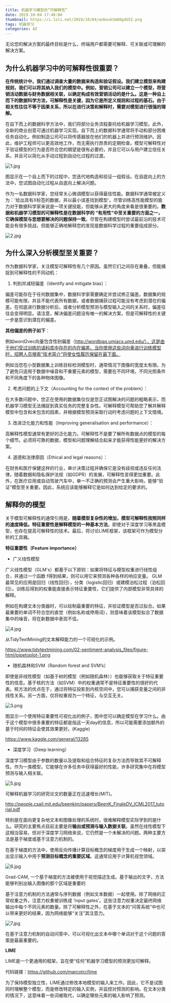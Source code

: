 ```yaml
---
title: 机器学习模型的“可解释性”
date: 2019-10-04 17:48:04
thumbnail: https://i.loli.net/2019/10/04/anbeukSm6OgdG5I.png
tags: 机器学习
categories: AI
---
```

无论您的解决方案的最终目标是什么，终端用户都需要可解释、可关联或可理解的解决方案。

<!--more-->

## 为什么机器学习中的可解释性很重要？

**在传统统计中，我们通过调查大量的数据来构造和验证假设。我们建立模型来构建规则，我们可以将其纳入我们的模型中。例如，营销公司可以建立一个模型，将营销活动数据与财务数据相关联，以确定构成有效营销活动的是什么。这是一种自上而下的数据科学方法，可解释性是关键，因为它是所定义规则和过程的基石。由于相关性往往不等于因果关系，所以在进行决策和解释时，需要对模型进行很强的理解。**

在自下而上的数据科学方法中，我们将部分业务流程委托给机器学习模型。此外，全新的商业创意可通过机器学习实现。自下而上的数据科学通常将手动和部分困难任务自动化。例如制造公司可以将传感器放在他们的机器上并进行预测维护。因此，维护工程师可以更高效地工作，而无需执行昂贵的定期检查。模型可解释性对于验证模型的行为是否符合您的期望是很有必要的，并且它可以与用户建立信任关系，并且可以简化从手动过程到自动化过程的过渡。

![1.jpg](https://i.loli.net/2019/10/04/mvP14BgNcZE9QnL.jpg)

图显示在一个自上而下的过程中，您迭代地构造和验证一组假设。在自底向上的方法中，您试图自动化过程从自底向上解决问题。

作为一名数据科学家，您经常关心微调模型以获得最佳性能。数据科学通常被定义为：'给出具有X标签的数据，并以最小误差找到模型'。尽管训练高性能模型的能力对于数据科学家来说是一项关键技能，但能够从更大的角度来看是很重要的。**数据和机器学习模型的可解释性是在数据科学的 “有用性”中至关重要的方面之一，它确保模型与您想要解决的问题保持一致**。尽管在构建模型时尝试最前沿的技术可能会有很多挑战，但能够正确地解释您的发现是数据科学过程的重要组成部分。

![2.jpg](https://i.loli.net/2019/10/04/HfeIgFk8zamiTKV.jpg)

## 为什么深入分析模型至关重要？

作为数据科学家，关注模型可解释性有几个原因。虽然它们之间存在重叠，但能捕捉到可解释性的不同动机：

1. 判别并减轻偏差（Identify and mitigate bias）：

偏差可能存在于任何数据集中，数据科学家需要确定并尝试修正偏差。数据集的规模可能有限，并且不能代表所有数据，或者数据捕获过程可能没有考虑到潜在的偏差。在彻底进行数据分析后，或者分析模型预测与模型输入之间的关系时，偏差往往会变得明显。请注意，解决偏差问题没有唯一的解决方案，但是可解释性的关键一步是意识到潜在的偏差。

**其他偏差的例子如下**：

例如word2vec向量包含性别偏差（http://wordbias.umiacs.umd.edu/），这是由于他们受过训练的语料库中存在的内在偏差。当你使用这些词向量进行训练模型时，招聘人员搜索“技术简介”将使女性履历保留在最下面。

例如当您在小型数据集上训练目标检测模型时，通常情况下图像的宽度太有限。为了避免只适用于数据中噪音和不重要元素的模型，需要在不同环境，不同光照条件和不同角度下的各种物体图像。

2. 考虑问题的上下文（Accounting for the context of the problem）：

在大多数问题中，您正在使用的数据集仅仅是您正试图解决的问题的粗略表示，而机器学习模型无法捕捉到真实任务的完整复杂性。可解释模型可帮助您了解并解释模型中包含和未包含的因素，并根据模型预测采取行动时考虑问题的上下文情境。

3. 改进泛化能力和性能（Improving generalisation and performance）：

高解释性模型通常有更好的泛化能力。可解释性不是要了解所有数据点的模型的每个细节。必须将可靠的数据，模型和问题理解结合起来才能获得性能更好的解决方案。

4. 道德和法律原因（Ethical and legal reasons）：

在财务和医疗保健这样的行业，审计决策过程并确保它是没有歧视或违反任何法律。随着数据和隐私保护法规（如GDPR）的发展，可解释性变得更加重要。此外，在医疗应用或自动驾驶汽车中，单一不正确的预测会产生重大影响，能够“验证”模型至关重要。因此，系统应该能够解释它是如何达到给定的要求的。

## 解释你的模型

关于模型可解释性的通常引用是，**随着模型复杂性的增加，模型可解释性按照同样的速度降低。特征重要性是解释模型的一种基本方法**。即使对于深度学习等黑盒模型，也存在提高可解释性的技术。最后，将讨论LIME框架，该框架可作为模型分析的工具箱。

**特征重要性（Feature importance）**

- 广义线性模型

广义线性模型（GLM's）都基于以下原则：如果将特征与模型权重进行线性组合，并通过一个函数 f得到结果，则可以用它来预测各种各样的响应变量。 GLM最常见的应用是回归（线性回归），分类（logistic回归）或建模泊松过程（泊松回归）。训练后得到的权重能直接表示特征重要性，它们提供了内部模型非常具体的解释。

例如在构建文本分类器时，可以绘制最重要的特征，并验证模型是否过拟合。如果最重要的单词不符合您的直觉（例如名称或停用词），则意味着该模型拟合了数据集中的噪音，将在新数据中表现不佳。

![4.jpg](https://i.loli.net/2019/10/04/KgQf3vcUXVqZmG5.jpg)

从TidyTextMining的文本解释能力的一个可视化的示例。

https://www.tidytextmining.com/02-sentiment-analysis_files/figure-html/pipetoplot-1.png

- 随机森林和SVM（Random forest and SVM’s）

即使是非线性模型（如基于树的模型（例如随机森林））也能够获取关于特征重要性的信息。基于核的方法（如SVM）中的权重通常不是特征重要性的很好的代表。核方法的优点在于，通过将特征投影到内核空间中，您可以捕获变量之间的非线性关系。另一方面，仅将权重视为一个特征，与交互无关。

![3.png](https://i.loli.net/2019/10/04/O3P7f1I2X9WGtxQ.png)

图显示一个使用特征重要性可视化出的例子，图中您可以确定模型在学习什么。由于这个模型中很多重要的特征都是指这一天day的信息，所以可能需要添加额外的基于时间的特征会使其效果更好。(Kaggle)

https://www.kaggle.com/general/13285

- 深度学习（Deep learning）

深度学习模型由于参数的数量以及提取和组合特征的复杂方法而导致其不可解释性。作为一类模型，它能够在许多任务中获得最好的性能，许多研究集中在将模型预测与输入相关联。

![5.jpg](https://i.loli.net/2019/10/04/Bt7bE46CPYsiv1k.jpg)

可解释机器学习的研究论文的数量正在迅速增长(MIT)。

http://people.csail.mit.edu/beenkim/papers/BeenK_FinaleDV_ICML2017_tutorial.pdf

特别是在面向更复杂地文本和图像处理的系统时，很难解释模型实际学到的是什么。研究的主要焦点目前主要是将**输出或预测与输入数据关联**。虽然在线性模型下这相当容易，但对于深度学习网络来说，它仍然是一个未解决的问题。两种主要方法是基于梯度或基于注意力机制的。

在基于梯度的方法中，使用反向传播计算目标概念的梯度用于生成一个映射，以突出显示输入中用于**预测目标概念的重要区域**。这通常应用于计算机视觉领域。

![6.jpg](https://i.loli.net/2019/10/04/FW9uXNaphL4zeQD.jpg)

Grad-CAM, 一个基于梯度的方法被使用于视觉描述生成。基于输出的文字，方法能够判别出输入图像的那个区域是重要的

基于注意力机制的方法通常与序列数据（例如文本数据）一起使用。除了网络的正常权重之外，注意力权重被训练成 ‘input gates’。这些注意力权重决定最终网络输出中每个不同元素的数量。除了可解释性之外，在基于文本的“问答系统”中也可以带来更好的结果，因为网络能够“关注”其注意力。

![7.jpg](https://i.loli.net/2019/10/04/RiUjCpg2ABVadTn.jpg)

在基于注意力机制的自动问答中，可以可视化出文本中哪个单词对于这个问题的答案是最最重要的。



**LIME**

LIME是一个更通用的框架，旨在使“任何”机器学习模型的预测更加可解释。

代码链接：https://github.com/marcotcr/lime

为了保持模型独立性，LIME通过修改本地模型的输入来工作。因此，它不是试图同时理解整个模型，而是修改特定的输入实例，并监控对预测的影响。在文本分类的情况下，这意味着一些词被取代，以确定哪些元素的输入影响了预测。




